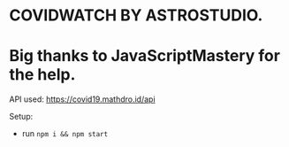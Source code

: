 # COVIDWATCH BY ASTROSTUDIO.

# Big thanks to JavaScriptMastery for the help.

API used: https://covid19.mathdro.id/api

Setup:

- run `npm i && npm start`
